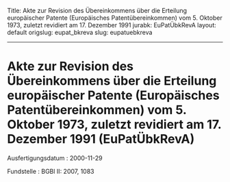 Title: Akte zur Revision des Übereinkommens über die Erteilung europäischer Patente
  (Europäisches Patentübereinkommen) vom 5. Oktober 1973, zuletzt revidiert am 17.
  Dezember 1991
jurabk: EuPatÜbkRevA
layout: default
origslug: eupat_bkreva
slug: eupatuebkreva

---

# Akte zur Revision des Übereinkommens über die Erteilung europäischer Patente (Europäisches Patentübereinkommen) vom 5. Oktober 1973, zuletzt revidiert am 17. Dezember 1991 (EuPatÜbkRevA)

Ausfertigungsdatum
:   2000-11-29

Fundstelle
:   BGBl II: 2007, 1083

